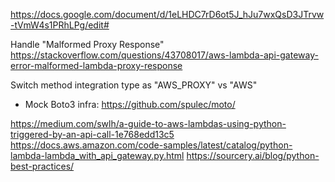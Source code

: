 https://docs.google.com/document/d/1eLHDC7rD6ot5J_hJu7wxQsD3JTrvw-tVmW4s1PRhLPg/edit#

Handle "Malformed Proxy Response"
https://stackoverflow.com/questions/43708017/aws-lambda-api-gateway-error-malformed-lambda-proxy-response

Switch method integration type as "AWS_PROXY" vs "AWS"

* Mock Boto3 infra: https://github.com/spulec/moto/

https://medium.com/swlh/a-guide-to-aws-lambdas-using-python-triggered-by-an-api-call-1e768edd13c5
https://docs.aws.amazon.com/code-samples/latest/catalog/python-lambda-lambda_with_api_gateway.py.html
https://sourcery.ai/blog/python-best-practices/
